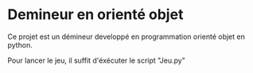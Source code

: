 # Demineur en orienté objet
Ce projet est un démineur developpé en programmation orienté objet en python.

Pour lancer le jeu, il suffit d'éxécuter le script "Jeu.py"
